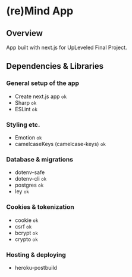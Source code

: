 # (re)Mind App

## Overview

App built with next.js for UpLeveled Final Project.

## Dependencies & Libraries

### General setup of the app

- Create next.js app `ok`
- Sharp `ok`
- ESLint `ok`

### Styling etc.

- Emotion `ok`
- camelcaseKeys (camelcase-keys) `ok`

### Database & migrations

- dotenv-safe
- dotenv-cli `ok`
- postgres `ok`
- ley `ok`

### Cookies & tokenization

- cookie `ok`
- csrf `ok`
- bcrypt `ok`
- crypto `ok`

### Hosting & deploying

- heroku-postbuild
